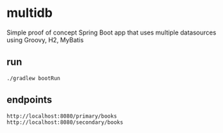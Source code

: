 # multidb

Simple proof of concept Spring Boot app that uses multiple datasources using Groovy, H2, MyBatis

## run

    ./gradlew bootRun

## endpoints

    http://localhost:8080/primary/books
    http://localhost:8080/secondary/books